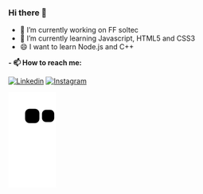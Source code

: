 ### Hi there 👋

<!--
**edu-coelho205/edu-coelho205** is a ✨ _special_ ✨ repository because its `README.md` (this file) appears on your GitHub profile.

Here are some ideas to get you started:
- 👯 I’m looking to collaborate on ...
- 🤔 I’m looking for help with ...
- 💬 Ask me about ...
- 😄 Pronouns: ...
- ⚡ Fun fact: ...
-->

- 🔭 I’m currently working on FF soltec
- 🌱 I’m currently learning Javascript, HTML5 and CSS3
- 😄 I want to learn Node.js and C++

<b>- 📫 How to reach me:</b>

   [![Linkedin](https://img.shields.io/badge/LinkedIn-0077B5?style=for-the-badge&logo=linkedin&logoColor=white)](https://www.linkedin.com/in/eduardo-coelho-a89298252)
   [![Instagram](https://img.shields.io/badge/Instagram-E4405F?style=for-the-badge&logo=instagram&logoColor=white)](https://www.instagram.com/cuelhoedu/)

![Snake animation](https://github.com/guifreiberger/guifreiberger/blob/output/github-contribution-grid-snake.svg)
